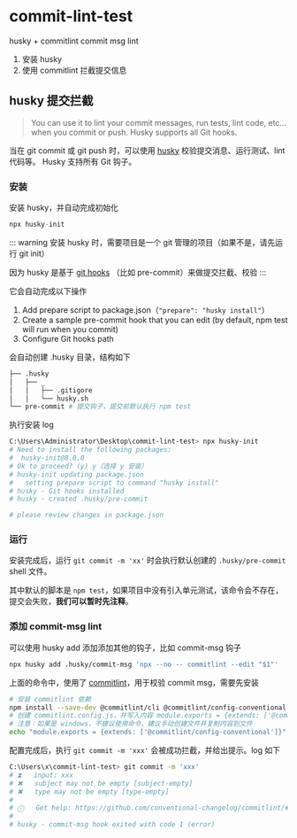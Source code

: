 # commit-lint-test

husky + commitlint commit msg lint

1. 安装 husky
2. 使用 commitlint 拦截提交信息

## husky 提交拦截

> You can use it to lint your commit messages, run tests, lint code, etc... when you commit or push. Husky supports all Git hooks.

当在 git commit 或 git push 时，可以使用 [husky](https://typicode.github.io/husky/getting-started.html) 校验提交消息、运行测试、lint 代码等。 Husky 支持所有 Git 钩子。

### 安装

安装 husky，并自动完成初始化

```js
npx husky-init
```

::: warning
安装 husky 时，需要项目是一个 git 管理的项目（如果不是，请先运行 git init）

因为 husky 是基于 [git hooks](https://git-scm.com/docs/githooks) （比如 pre-commit）来做提交拦截、校验
:::

它会自动完成以下操作

1. Add prepare script to package.json（`"prepare": "husky install"`）
2. Create a sample pre-commit hook that you can edit (by default, npm test will run when you commit)
3. Configure Git hooks path

会自动创建 .husky 目录，结构如下

```bash
├── .husky
│   ├── _
│   │   ├── .gitigore
│   │   └── husky.sh
└── pre-commit # 提交钩子，提交前默认执行 npm test
```

执行安装 log

```bash
C:\Users\Administrator\Desktop\commit-lint-test> npx husky-init
# Need to install the following packages:
#  husky-init@8.0.0
# Ok to proceed? (y) y（选择 y 安装）
# husky-init updating package.json
#   setting prepare script to command "husky install"
# husky - Git hooks installed
# husky - created .husky/pre-commit

# please review changes in package.json
```

### 运行

安装完成后，运行 `git commit -m 'xx'` 时会执行默认创建的 `.husky/pre-commit` shell 文件。

其中默认的脚本是 `npm test`，如果项目中没有引入单元测试，该命令会不存在，提交会失败，**我们可以暂时先注释**。

### 添加 commit-msg lint

可以使用 husky add 添加添加其他的钩子，比如 commit-msg 钩子

```bash
npx husky add .husky/commit-msg 'npx --no -- commitlint --edit "$1"'
```

上面的命令中，使用了 [commitlint](https://commitlint.js.org/#/)，用于校验 commit msg，需要先安装

```bash
# 安装 commitlint 依赖
npm install --save-dev @commitlint/cli @commitlint/config-conventional
# 创建 commitlint.config.js，并写入内容 module.exports = {extends: ['@commitlint/config-conventional']}
# 注意：如果是 windows，不建议使用命令，建议手动创建文件并复制内容到文件
echo "module.exports = {extends: ['@commitlint/config-conventional']}" > commitlint.config.js
```

配置完成后，执行 `git commit -m 'xxx'` 会被成功拦截，并给出提示。log 如下

```bash
C:\Users\x\commit-lint-test> git commit -m 'xxx'
# ⧗   input: xxx
# ✖   subject may not be empty [subject-empty]
# ✖   type may not be empty [type-empty]
#
# ⓘ   Get help: https://github.com/conventional-changelog/commitlint/#what-is-commitlint
# 
# husky - commit-msg hook exited with code 1 (error)
```
